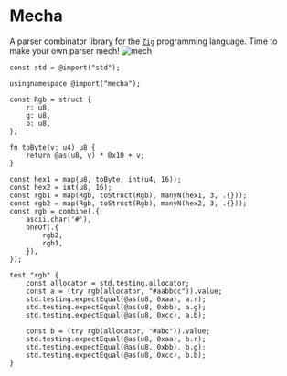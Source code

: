 # Mecha

A parser combinator library for the [`Zig`](https://ziglang.org/)
programming language. Time to make your own parser mech!
![mech](https://thumbs.gfycat.com/GrippingElatedAzurevasesponge-size_restricted.gif)

```zig
const std = @import("std");

usingnamespace @import("mecha");

const Rgb = struct {
    r: u8,
    g: u8,
    b: u8,
};

fn toByte(v: u4) u8 {
    return @as(u8, v) * 0x10 + v;
}

const hex1 = map(u8, toByte, int(u4, 16));
const hex2 = int(u8, 16);
const rgb1 = map(Rgb, toStruct(Rgb), manyN(hex1, 3, .{}));
const rgb2 = map(Rgb, toStruct(Rgb), manyN(hex2, 3, .{}));
const rgb = combine(.{
    ascii.char('#'),
    oneOf(.{
        rgb2,
        rgb1,
    }),
});

test "rgb" {
    const allocator = std.testing.allocator;
    const a = (try rgb(allocator, "#aabbcc")).value;
    std.testing.expectEqual(@as(u8, 0xaa), a.r);
    std.testing.expectEqual(@as(u8, 0xbb), a.g);
    std.testing.expectEqual(@as(u8, 0xcc), a.b);

    const b = (try rgb(allocator, "#abc")).value;
    std.testing.expectEqual(@as(u8, 0xaa), b.r);
    std.testing.expectEqual(@as(u8, 0xbb), b.g);
    std.testing.expectEqual(@as(u8, 0xcc), b.b);
}

```


